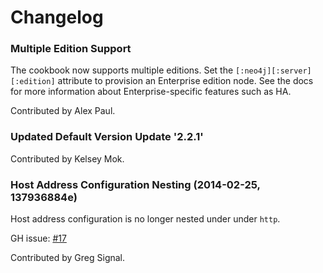 # Changelog

### Multiple Edition Support

The cookbook now supports multiple editions.
Set the `[:neo4j][:server][:edition]` attribute to provision an Enterprise
edition node. See the docs for more information about Enterprise-specific
features such as HA.

Contributed by Alex Paul.

### Updated Default Version Update '2.2.1'

Contributed by Kelsey Mok.

### Host Address Configuration Nesting (2014-02-25, 137936884e)

Host address configuration is no longer nested
under under `http`.

GH issue: [#17](https://github.com/michaelklishin/neo4j-server-chef-cookbook/issues/17)

Contributed by Greg Signal.
